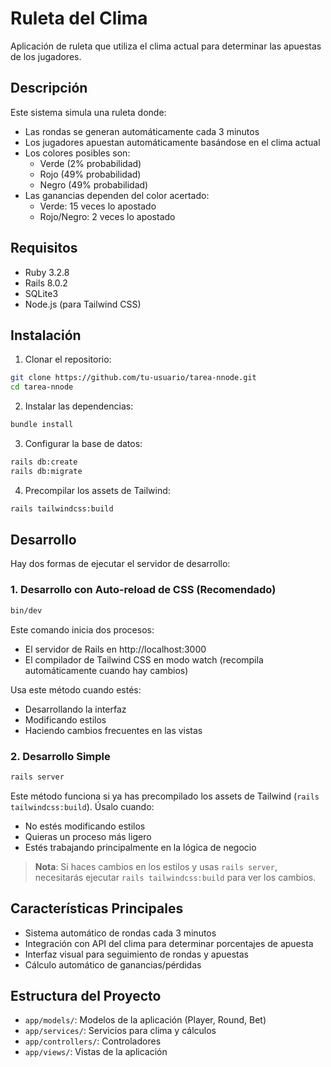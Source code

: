 # Ruleta del Clima

Aplicación de ruleta que utiliza el clima actual para determinar las apuestas de los jugadores.

## Descripción

Este sistema simula una ruleta donde:
- Las rondas se generan automáticamente cada 3 minutos
- Los jugadores apuestan automáticamente basándose en el clima actual
- Los colores posibles son:
  - Verde (2% probabilidad)
  - Rojo (49% probabilidad)
  - Negro (49% probabilidad)
- Las ganancias dependen del color acertado:
  - Verde: 15 veces lo apostado
  - Rojo/Negro: 2 veces lo apostado

## Requisitos

- Ruby 3.2.8
- Rails 8.0.2
- SQLite3
- Node.js (para Tailwind CSS)

## Instalación

1. Clonar el repositorio:
```bash
git clone https://github.com/tu-usuario/tarea-nnode.git
cd tarea-nnode
```

2. Instalar las dependencias:
```bash
bundle install
```

3. Configurar la base de datos:
```bash
rails db:create
rails db:migrate
```

4. Precompilar los assets de Tailwind:
```bash
rails tailwindcss:build
```

## Desarrollo

Hay dos formas de ejecutar el servidor de desarrollo:

### 1. Desarrollo con Auto-reload de CSS (Recomendado)

```bash
bin/dev
```

Este comando inicia dos procesos:
- El servidor de Rails en http://localhost:3000
- El compilador de Tailwind CSS en modo watch (recompila automáticamente cuando hay cambios)

Usa este método cuando estés:
- Desarrollando la interfaz
- Modificando estilos
- Haciendo cambios frecuentes en las vistas

### 2. Desarrollo Simple

```bash
rails server
```

Este método funciona si ya has precompilado los assets de Tailwind (`rails tailwindcss:build`). 
Úsalo cuando:
- No estés modificando estilos
- Quieras un proceso más ligero
- Estés trabajando principalmente en la lógica de negocio

> **Nota**: Si haces cambios en los estilos y usas `rails server`, necesitarás ejecutar `rails tailwindcss:build` para ver los cambios.

## Características Principales

- Sistema automático de rondas cada 3 minutos
- Integración con API del clima para determinar porcentajes de apuesta
- Interfaz visual para seguimiento de rondas y apuestas
- Cálculo automático de ganancias/pérdidas

## Estructura del Proyecto

- `app/models/`: Modelos de la aplicación (Player, Round, Bet)
- `app/services/`: Servicios para clima y cálculos
- `app/controllers/`: Controladores
- `app/views/`: Vistas de la aplicación

